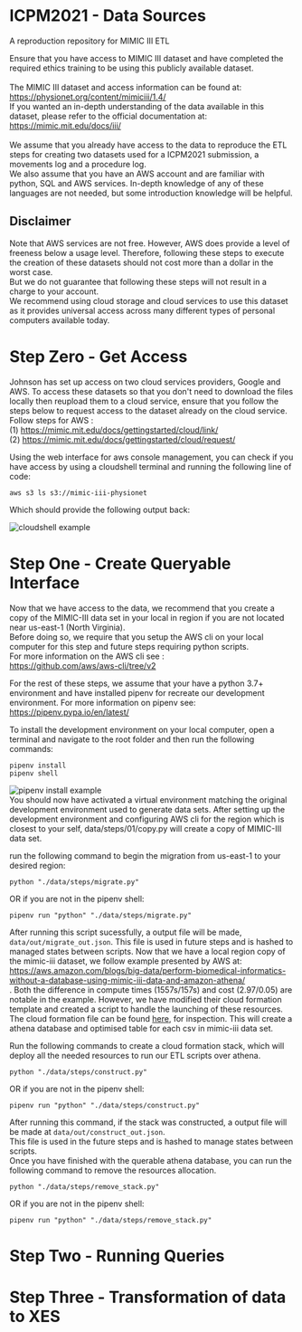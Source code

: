 # ICPM2021 - Data Sources
A reproduction repository for MIMIC III ETL

Ensure that you have access to MIMIC III dataset and have completed the required ethics training to be using this publicly available dataset.<br><br>
The MIMIC III dataset and access information can be found at: <br>https://physionet.org/content/mimiciii/1.4/ <br>
If you wanted an in-depth understanding of the data available in this dataset, please refer to the official documentation at: <br>https://mimic.mit.edu/docs/iii/ <br><br>
We assume that you already have access to the data to reproduce the ETL steps for creating two datasets used for a ICPM2021 submission, a movements log and a procedure log. <br>
We also assume that you have an AWS account and are familiar with python, SQL and AWS services. In-depth knowledge of any of these languages are not needed, but some introduction knowledge will be helpful.<br>

## Disclaimer
Note that AWS services are not free. However, AWS does provide a level of freeness below a usage level. Therefore, following these steps to execute the creation of these datasets should not cost more than a dollar in the worst case. <br>
But we do not guarantee that following these steps will not result in a charge to your account.<br>
We recommend using cloud storage and cloud services to use this dataset as it provides universal access across many different types of personal computers available today.<br>

# Step Zero - Get Access 
Johnson has set up access on two cloud services providers, Google and AWS. To access these datasets so that you don't need to download the files locally then reupload them to a cloud service, ensure that you follow the steps below to request access to the dataset already on the cloud service. <br>
Follow steps for AWS : <br> 
(1) https://mimic.mit.edu/docs/gettingstarted/cloud/link/ <br> 
(2) https://mimic.mit.edu/docs/gettingstarted/cloud/request/ <br>

Using the web interface for aws console management, you can check if you have access by using a cloudshell terminal and running the following line of code: <br>

```aws s3 ls s3://mimic-iii-physionet ```

Which should provide the following output back: <br>

![cloudshell example](data/in/cloudshell.png)

# Step One - Create Queryable Interface
Now that we have access to the data, we recommend that you create a copy of the MIMIC-III data set in your local in region if you are not located near us-east-1 (North Virginia).<br>
Before doing so, we require that you setup the AWS cli on your local computer for this step and future steps requiring python scripts.<br>
For more information on the AWS cli see : <br> https://github.com/aws/aws-cli/tree/v2 <br>

For the rest of these steps, we assume that your have a python 3.7+ environment and have installed pipenv for recreate our development environment.
For more information on pipenv see: <br> https://pipenv.pypa.io/en/latest/ <br>

To install the development environment on your local computer, open a terminal and navigate to the root folder and then run the following commands: <br>
```
pipenv install
pipenv shell
```
![pipenv install example](data/in/pipenv_install.png)
<br>
You should now have activated a virtual environment matching the original development environment used to generate data sets.
After setting up the development environment and configuring AWS cli for the region which is closest to your self, data/steps/01/copy.py will create a copy of MIMIC-III data set.

run the following command to begin the migration from us-east-1 to your desired region:<br>
```
python "./data/steps/migrate.py" 
```
OR if you are not in the pipenv shell:<br>
```
pipenv run "python" "./data/steps/migrate.py"
```

After running this script sucessfully, a output file will be made, ```data/out/migrate_out.json```. This file is used in future steps and is hashed to managed states between scripts.
Now that we have a local region copy of the mimic-iii dataset, we follow example presented by AWS at: <br>https://aws.amazon.com/blogs/big-data/perform-biomedical-informatics-without-a-database-using-mimic-iii-data-and-amazon-athena/<br>.
Both the difference in compute times (1557s/157s) and cost ($2.97/$0.05) are notable in the example.
However, we have modified their cloud formation template and created a script to handle the launching of these resources.
The cloud formation file can be found [here](data/in/athena_template.yaml), for inspection. 
This will create a athena database and optimised table for each csv in mimic-iii data set.

Run the following commands to create a cloud formation stack, which will deploy all the needed resources to run our ETL scripts over athena.

```
python "./data/steps/construct.py"
```
OR if you are not in the pipenv shell:<br>
```
pipenv run "python" "./data/steps/construct.py"
```
After running this command, if the stack was constructed, a output file will be made at ```data/out/construct_out.json```.<br>
This file is used in the future steps and is hashed to manage states between scripts.<br>
Once you have finished with the querable athena database, you can run the following command to remove the resources allocation.<br>

```
python "./data/steps/remove_stack.py"
```
OR if you are not in the pipenv shell:<br>
```
pipenv run "python" "./data/steps/remove_stack.py"
```


# Step Two - Running Queries


# Step Three - Transformation of data to XES